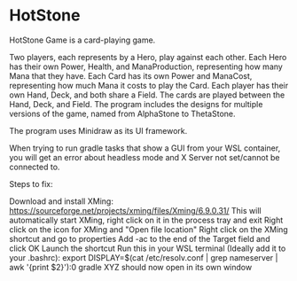 # HotStone
HotStone Game is a card-playing game.

Two players, each represents by a Hero, play against each other. 
Each Hero has their own Power, Health, and ManaProduction, representing how many Mana that they have.
Each Card has its own Power and ManaCost, representing how much Mana it costs to play the Card.
Each player has their own Hand, Deck, and both share a Field.
The cards are played between the Hand, Deck, and Field.
The program includes the designs for multiple versions of the game, named from AlphaStone to ThetaStone.

The program uses Minidraw as its UI framework.

When trying to run gradle tasks that show a GUI from your WSL container,  you will get an error about headless mode and X Server not set/cannot be connected to.

Steps to fix:

Download and install XMing: https://sourceforge.net/projects/xming/files/Xming/6.9.0.31/
This will  automatically start XMing, right click on it in the process tray and exit
Right click on the icon for XMing and "Open file location"
Right click on the XMing shortcut and go to properties
Add -ac to the end of the Target field and click OK
Launch the shortcut
Run this in your WSL terminal (Ideally add it to your .bashrc):  export DISPLAY=$(cat /etc/resolv.conf | grep nameserver | awk '{print $2}'):0
gradle XYZ  should now open in its own window
